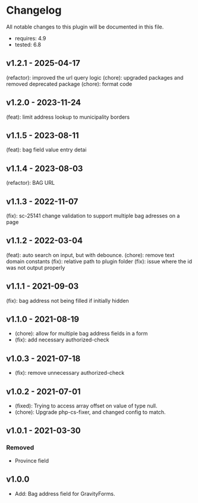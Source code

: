 # Changelog

All notable changes to this plugin will be documented in this file.

-   requires: 4.9
-   tested: 6.8

## v1.2.1 - 2025-04-17

(refactor): improved the url query logic
(chore): upgraded packages and removed deprecated package
(chore): format code

## v1.2.0 - 2023-11-24

(feat): limit address lookup to municipality borders

## v1.1.5 - 2023-08-11

(feat): bag field value entry detai

## v1.1.4 - 2023-08-03

(refactor): BAG URL

## v1.1.3 - 2022-11-07

(fix): sc-25141 change validation to support multiple bag adresses on a page

## v1.1.2 - 2022-03-04

(feat): auto search on input, but with debounce.
(chore): remove text domain constants
(fix): relative path to plugin folder
(fix): issue where the id was not output properly

## v1.1.1 - 2021-09-03

(fix): bag address not being filled if initially hidden

## v1.1.0 - 2021-08-19

-   (chore): allow for multiple bag address fields in a form
-   (fix): add necessary authorized-check

## v1.0.3 - 2021-07-18

-   (fix): remove unnecessary authorized-check

## v1.0.2 - 2021-07-01

-   (fixed): Trying to access array offset on value of type null.
-   (chore): Upgrade php-cs-fixer, and changed config to match.

## v1.0.1 - 2021-03-30

### Removed

-   Province field

## v1.0.0

-   Add: Bag address field for GravityForms.
